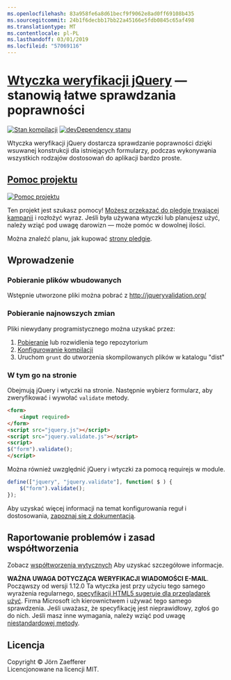 ```yaml
---
ms.openlocfilehash: 83a958fe6a8d61becf9f9062e8ad0ff69108b435
ms.sourcegitcommit: 24b1f6decbb17bb22a45166e5fdb0845c65af498
ms.translationtype: MT
ms.contentlocale: pl-PL
ms.lasthandoff: 03/01/2019
ms.locfileid: "57069116"
---
```

<a name="jquery-validation-pluginhttpjqueryvalidationorg---form-validation-made-easy"></a>[Wtyczka weryfikacji jQuery](http://jqueryvalidation.org/) — stanowią łatwe sprawdzania poprawności
================================

[![Stan kompilacji](https://secure.travis-ci.org/jzaefferer/jquery-validation.png)](http://travis-ci.org/jzaefferer/jquery-validation)
[![devDependency stanu](https://david-dm.org/jzaefferer/jquery-validation/dev-status.png?theme=shields.io)](https://david-dm.org/jzaefferer/jquery-validation#info=devDependencies)

Wtyczka weryfikacji jQuery dostarcza sprawdzanie poprawności dzięki wsuwanej konstrukcji dla istniejących formularzy, podczas wykonywania wszystkich rodzajów dostosowań do aplikacji bardzo proste.

## <a name="help-the-projecthttppledgiecomcampaigns18159"></a>[Pomoc projektu](http://pledgie.com/campaigns/18159)

[![Pomoc projektu](http://www.pledgie.com/campaigns/18159.png?skin_name=chrome)](http://pledgie.com/campaigns/18159)

Ten projekt jest szukasz pomocy! [Możesz przekazać do pledgie trwającej kampanii](http://pledgie.com/campaigns/18159) i rozłożyć wyraz. Jeśli była używana wtyczki lub planujesz użyć, należy wziąć pod uwagę darowizn — może pomóc w dowolnej ilości.

Można znaleźć planu, jak kupować [strony pledgie](http://pledgie.com/campaigns/18159).

## <a name="getting-started"></a>Wprowadzenie

### <a name="downloading-the-prebuilt-files"></a>Pobieranie plików wbudowanych

Wstępnie utworzone pliki można pobrać z http://jqueryvalidation.org/

### <a name="downloading-the-latest-changes"></a>Pobieranie najnowszych zmian

Pliki niewydany programistycznego można uzyskać przez:

 1. [Pobieranie](https://github.com/jzaefferer/jquery-validation/archive/master.zip) lub rozwidlenia tego repozytorium
 2. [Konfigurowanie kompilacji](CONTRIBUTING.md#build-setup)
 3. Uruchom `grunt` do utworzenia skompilowanych plików w katalogu "dist"

### <a name="including-it-on-your-page"></a>W tym go na stronie

Obejmują jQuery i wtyczki na stronie. Następnie wybierz formularz, aby zweryfikować i wywołać `validate` metody.

```html
<form>
    <input required>
</form>
<script src="jquery.js"></script>
<script src="jquery.validate.js"></script>
<script>
$("form").validate();
</script>
```

Można również uwzględnić jQuery i wtyczki za pomocą requirejs w module.

```js
define(["jquery", "jquery.validate"], function( $ ) {
    $("form").validate();
});
```

Aby uzyskać więcej informacji na temat konfigurowania reguł i dostosowania, [zapoznaj się z dokumentacją](http://jqueryvalidation.org/documentation/).

## <a name="reporting-issues-and-contributing-code"></a>Raportowanie problemów i zasad współtworzenia

Zobacz [współtworzenia wytycznych](CONTRIBUTING.md) Aby uzyskać szczegółowe informacje.

**WAŻNA UWAGA DOTYCZĄCA WERYFIKACJI WIADOMOŚCI E-MAIL**. Począwszy od wersji 1.12.0 Ta wtyczka jest przy użyciu tego samego wyrażenia regularnego, [specyfikacji HTML5 sugeruje dla przeglądarek użyć](https://html.spec.whatwg.org/multipage/forms.html#valid-e-mail-address). Firma Microsoft ich kierownictwem i używać tego samego sprawdzenia. Jeśli uważasz, że specyfikację jest nieprawidłowy, zgłoś go do nich. Jeśli masz inne wymagania, należy wziąć pod uwagę [niestandardowej metody](http://jqueryvalidation.org/jQuery.validator.addMethod/).

## <a name="license"></a>Licencja
Copyright &copy; Jörn Zaefferer<br>
Licencjonowane na licencji MIT.
